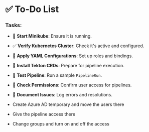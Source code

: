# ✅ To-Do List

### Tasks:
- 🐳 **Start Minikube**: Ensure it is running.
- ✅ **Verify Kubernetes Cluster**: Check it's active and configured.
- 📜 **Apply YAML Configurations**: Set up roles and bindings.
- 🔧 **Install Tekton CRDs**: Prepare for pipeline execution.
- 🚀 **Test Pipeline**: Run a sample `PipelineRun`.
- 🔐 **Check Permissions**: Confirm user access for pipelines.
- 📝 **Document Issues**: Log errors and resolutions.

- Create Azure AD temporary and move the users there
- Give the pipeline access there 
- Change groups and turn on and off the access